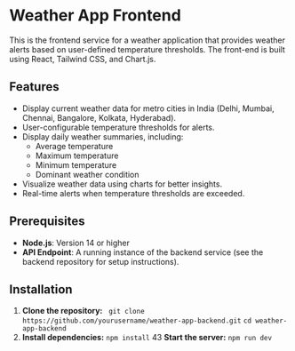 # Weather App Frontend

This is the frontend service for a weather application that provides weather alerts based on user-defined temperature thresholds. The front-end is built using React, Tailwind CSS, and Chart.js.

## Features

- Display current weather data for metro cities in India (Delhi, Mumbai, Chennai, Bangalore, Kolkata, Hyderabad).
- User-configurable temperature thresholds for alerts.
- Display daily weather summaries, including:
  - Average temperature
  - Maximum temperature
  - Minimum temperature
  - Dominant weather condition
- Visualize weather data using charts for better insights.
- Real-time alerts when temperature thresholds are exceeded.

## Prerequisites

- **Node.js**: Version 14 or higher
- **API Endpoint**: A running instance of the backend service (see the backend repository for setup instructions).

## Installation

1. **Clone the repository:**
  ``` git clone https://github.com/yourusername/weather-app-backend.git```
   ```cd weather-app-backend```
2.  **Install dependencies:**
     ```npm install```
43 **Start the server:**
   ```npm run dev```
